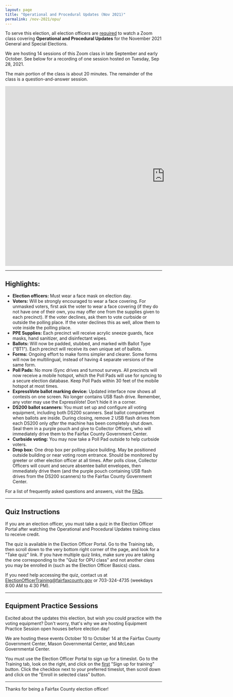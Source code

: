 ```yaml
---
layout: page
title: "Operational and Procedural Updates (Nov 2021)"
permalink: /nov-2021/opu/
---
```


To serve this election, all election officers are <u>required</u> to watch a Zoom class covering **Operational and Procedural Updates** for the November 2021 General and Special Elections.

We are hosting 14 sessions of this Zoom class in late September and early October. See below for a recording of one session hosted on Tuesday, Sep 28, 2021.

The main portion of the class is about 20 minutes. The remainder of the class is a question-and-answer session.

<iframe width="1024" height="576" src="https://www.youtube.com/embed/7xi9BZPOpSA" title="YouTube video player" frameborder="0" allow="accelerometer; autoplay; clipboard-write; encrypted-media; gyroscope; picture-in-picture" allowfullscreen></iframe>

---

## Highlights:

- **Election officers:** Must wear a face mask on election day.
- **Voters:** Will be strongly encouraged to wear a face covering. For unmasked voters, first ask the voter to wear a face covering (if they do not have one of their own, you may offer one from the supplies given to each precinct). If the voter declines, ask them to vote curbside or outside the polling place. If the voter declines this as well, allow them to vote inside the polling place.
- **PPE Supplies:** Each precinct will receive acrylic sneeze guards, face masks, hand sanitizer, and disinfectant wipes.
- **Ballots:** Will now be padded, stubbed, and marked with Ballot Type ("BT1"). Each precinct will receive its own unique set of ballots.
- **Forms:** Ongoing effort to make forms simpler and clearer. Some forms will now be multilingual, instead of having 4 separate versions of the same form.
- **Poll Pads:** No more iSync drives and turnout surveys. All precincts will now receive a mobile hotspot, which the Poll Pads will use for syncing to a secure election database. Keep Poll Pads within 30 feet of the mobile hotspot at most times.
- **ExpressVote ballot marking device:** Updated interface now shows all contests on one screen. No longer contains USB flash drive. Remember, any voter may use the ExpressVote! Don't hide it in a corner.
- **DS200 ballot scanners:** You must set up and configure all voting equipment, including both DS200 scanners. Seal ballot compartment when ballots are inside. During closing, remove 2 USB flash drives from each DS200 only *after* the machine has been completely shut down. Seal them in a purple pouch and give to Collector Officers, who will immediately drive them to the Fairfax County Government Center.
- **Curbside voting:** You may now take a Poll Pad outside to help curbside voters.
- **Drop box:** One drop box per polling place building. May be positioned outside building or near voting room entrance. Should be monitored by greeter or other election officer at all times. After polls close, Collector Officers will count and secure absentee ballot envelopes, then immediately drive them (and the purple pouch containing USB flash drives from the DS200 scanners) to the Fairfax County Government Center.

For a list of frequently asked questions and answers, visit the [FAQs]({{site.url}}{{site.baseurl}}/nov-2021/videos).

---

## Quiz Instructions

If you are an election officer, you must take a quiz in the Election Officer Portal after watching the Operational and Procedural Updates training class to receive credit.

The quiz is available in the Election Officer Portal. Go to the Training tab, then scroll down to the very bottom right corner of the page, and look for a "Take quiz" link. If you have multiple quiz links, make sure you are taking the one corresponding to the "Quiz for OPU class" and not another class you may be enrolled in (such as the Election Officer Basics) class.

If you need help accessing the quiz, contact us at ElectionOfficerTraining@fairfaxcounty.gov or 703-324-4735 (weekdays 8:00 AM to 4:30 PM).

---

## Equipment Practice Sessions

Excited about the updates this election, but wish you could practice with the voting equipment? Don't worry, that's why we are hosting Equipment Practice Session open houses before election day!

We are hosting these events October 10 to October 14 at the Fairfax County Government Center, Mason Governmental Center, and McLean Governmental Center.

You must use the Election Officer Portal to sign up for a timeslot. Go to the Training tab, look on the right, and click on the <u>first</u> "Sign up for training" button. Click the checkbox next to your preferred timeslot, then scroll down and click on the "Enroll in selected class" button.

---

Thanks for being a Fairfax County election officer!